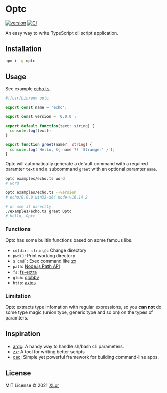 # Optc

[![version](https://img.shields.io/npm/v/optc?color=rgb%2850%2C203%2C86%29&label=Optc)](https://www.npmjs.com/package/optc) [![CI](https://github.com/yjl9903/Optc/actions/workflows/ci.yml/badge.svg)](https://github.com/yjl9903/Optc/actions/workflows/ci.yml)

An easy way to write TypeScript cli script application.

## Installation

```bash
npm i -g optc
```

## Usage

See example [echo.ts](./examples/echo.ts).

```ts
#!/usr/bin/env optc

export const name = 'echo';

export const version = '0.0.0';

export default function(text: string) {
  console.log(text);
}

export function greet(name?: string) {
  console.log(`Hello, ${ name ?? 'Stranger' }`);
}
```

Optc will automatically generate a default command with a required paramter `text` and a subcommand `greet` with an optional paramter `name`.

```bash
optc examples/echo.ts word
# word

optc examples/echo.ts --version
# echo/0.0.0 win32-x64 node-v16.14.2

# or use it directly
./examples/echo.ts greet Optc
# Hello, Optc
```

### Functions

Optc has some builtin functions based on some famous libs.

+ `cd(dir: string)`: Change directory
+ `pwd()`: Print working directory
+ `` $`cmd` ``: Exec command like [zx](https://github.com/google/zx)
+ `path`: [Node.js Path API](https://nodejs.org/api/path.html)
+ `fs`: [fs-extra](https://www.npmjs.com/package/fs-extra)
+ `glob`: [globby](https://www.npmjs.com/package/globby)
+ `http`: [axios](https://www.npmjs.com/package/axios)

### Limitation

Optc extracts type infomation with regular expressions, so you **can not** do some type magic (union type, generic type and so on) on the types of paramters.

## Inspiration

+ [argc](https://github.com/sigoden/argc): A handy way to handle sh/bash cli parameters.
+ [zx](https://github.com/google/zx): A tool for writing better scripts
+ [cac](https://github.com/cacjs/cac): Simple yet powerful framework for building command-line apps.

## License

MIT License © 2021 [XLor](https://github.com/yjl9903)
